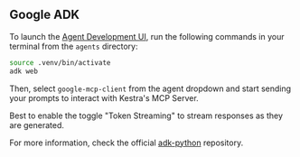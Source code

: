 ## Google ADK

To launch the [Agent Development UI](https://google.github.io/adk-docs/get-started/quickstart/), run the following commands in your terminal from the `agents` directory:

```bash
source .venv/bin/activate  
adk web
```

Then, select `google-mcp-client` from the agent dropdown and start sending your prompts to interact with Kestra's MCP Server.

Best to enable the toggle "Token Streaming" to stream responses as they are generated.

For more information, check the official [adk-python](https://github.com/google/adk-python/) repository. 